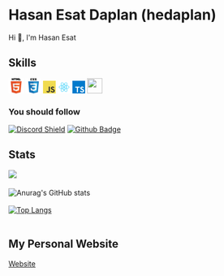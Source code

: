 # Hasan Esat Daplan (hedaplan)
Hi 👋, I'm Hasan Esat<br>
## Skills
<code><img  width="30" height= "30" src="https://raw.githubusercontent.com/github/explore/80688e429a7d4ef2fca1e82350fe8e3517d3494d/topics/html/html.png"></code>
<code><img width= "30" height= "30" src="https://raw.githubusercontent.com/github/explore/80688e429a7d4ef2fca1e82350fe8e3517d3494d/topics/css/css.png"></code>
<code><img width= "25" height= "25" src="https://raw.githubusercontent.com/github/explore/80688e429a7d4ef2fca1e82350fe8e3517d3494d/topics/javascript/javascript.png"></code>
<code><img width= "25" height= "25" src="https://raw.githubusercontent.com/github/explore/80688e429a7d4ef2fca1e82350fe8e3517d3494d/topics/react/react.png"></code>
<code><img width= "25" height= "25" src="https://raw.githubusercontent.com/github/explore/80688e429a7d4ef2fca1e82350fe8e3517d3494d/topics/typescript/typescript.png"></code>
<code><img width= "30" height= "30" src="https://cdn.discordapp.com/attachments/781399912751038464/922958562123186176/1_5QD8DKhOjRe-gcYjozlLNQ-removebg-preview.png"></code>
### You should follow
[![Discord Shield](https://discordapp.com/api/guilds/502876029845766145/widget.png?style=shield)](https://discord.gg/u5ZC5fdrWA)
[![Github Badge](https://img.shields.io/github/followers/hedaplan?style=social)](https://github.com/hedaplan)
## Stats
![](https://komarev.com/ghpvc/?username=hedaplan&color=green)<br><br>
![Anurag's GitHub stats](https://github-readme-stats.vercel.app/api?username=hedaplan&show_icons=true&theme=dark)
<br><br>
[![Top Langs](https://github-readme-stats.vercel.app/api/top-langs/?username=hedaplan&layout=compact&theme=dark)](https://github.com/anuraghazra/github-readme-stats)<br><br>
## My Personal Website
[Website](https://hed-media.com) 

